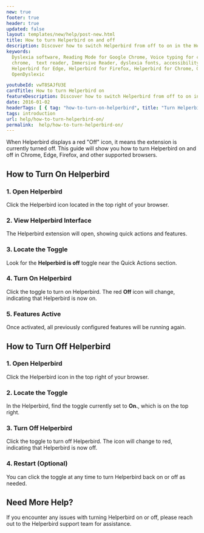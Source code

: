 ```yaml
---
new: true
footer: true
header: true
updated: false
layout: templates/new/help/post-new.html
title: How to turn Helperbird on and off
description: Discover how to switch Helperbird from off to on in the Helperbird extension.
keywords:
  Dyslexia software, Reading Mode for Google Chrome, Voice typing for chrome, Text to speech for
  chrome,  text reader, Immersive Reader, dyslexia fonts, accessibility software, dyslexia software,
  Helperbird for Edge, Helperbird for Firefox, Helperbird for Chrome, Opendyslexic for Chrome,
  OpenDyslexic

youtubeId: vwT8SAJfU3E
cardTitle: How to turn Helperbird on
featureDescription: Discover how to switch Helperbird from off to on in the Helperbird extension.
date: 2016-01-02
headerTags: [ { tag: "how-to-turn-on-helperbird", title: "Turn Helperbird On" },{ tag: "how-to-turn-off-helperbird", title: "Turn Helperbird Off"  }]  
tags: introduction
url: help/how-to-turn-helperbird-on/
permalink:  help/how-to-turn-helperbird-on/
---
```





When Helperbird displays a red "Off" icon, it means the extension is currently turned off. This guide will show you how to turn Helperbird on and off in Chrome, Edge, Firefox, and other supported browsers.

## How to Turn On Helperbird

### 1. Open Helperbird

Click the Helperbird icon located in the top right of your browser.

### 2. View Helperbird Interface

The Helperbird extension will open, showing quick actions and features.

### 3. Locate the Toggle

Look for the **Helperbird is off** toggle near the Quick Actions section.

### 4. Turn On Helperbird
Click the toggle to turn on Helperbird. The red **Off** icon will change, indicating that Helperbird is now on.

### 5. Features Active

Once activated, all previously configured features will be running again.




## How to Turn Off Helperbird

### 1. Open Helperbird

Click the Helperbird icon in the top right of your browser.

### 2. Locate the Toggle

In the Helperbird, find the toggle currently set to **On.**, which is on the top right.

### 3. Turn Off Helperbird

Click the toggle to turn off Helperbird. The icon will change to red, indicating that Helperbird is now off.

### 4. Restart (Optional)

You can click the toggle at any time to turn Helperbird back on or off as needed.

## Need More Help?
If you encounter any issues with turning Helperbird on or off, please reach out to the Helperbird support team for assistance.